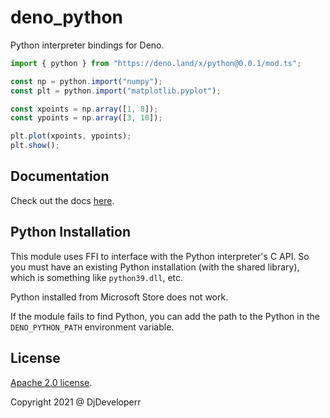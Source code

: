 # deno_python

Python interpreter bindings for Deno.

```ts
import { python } from "https://deno.land/x/python@0.0.1/mod.ts";

const np = python.import("numpy");
const plt = python.import("matplotlib.pyplot");

const xpoints = np.array([1, 8]);
const ypoints = np.array([3, 10]);

plt.plot(xpoints, ypoints);
plt.show();
```

## Documentation

Check out the docs [here](https://doc.deno.land/https://deno.land/x/python@0.0.1/mod.ts).

## Python Installation

This module uses FFI to interface with the Python interpreter's C API.
So you must have an existing Python installation (with the shared library),
which is something like `python39.dll`, etc.

Python installed from Microsoft Store does not work.

If the module fails to find Python, you can add the path to the Python
in the `DENO_PYTHON_PATH` environment variable.

## License

[Apache 2.0 license](./LICENSE).

Copyright 2021 @ DjDeveloperr
